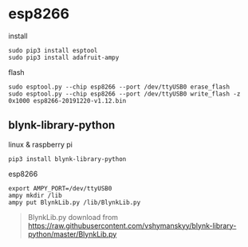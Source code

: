 # esp8266

install
```
sudo pip3 install esptool
sudo pip3 install adafruit-ampy
```

flash
```
sudo esptool.py --chip esp8266 --port /dev/ttyUSB0 erase_flash
sudo esptool.py --chip esp8266 --port /dev/ttyUSB0 write_flash -z 0x1000 esp8266-20191220-v1.12.bin
```

## blynk-library-python

linux & raspberry pi
```
pip3 install blynk-library-python
```

esp8266
```
export AMPY_PORT=/dev/ttyUSB0
ampy mkdir /lib
ampy put BlynkLib.py /lib/BlynkLib.py
```

> BlynkLib.py download from https://raw.githubusercontent.com/vshymanskyy/blynk-library-python/master/BlynkLib.py

